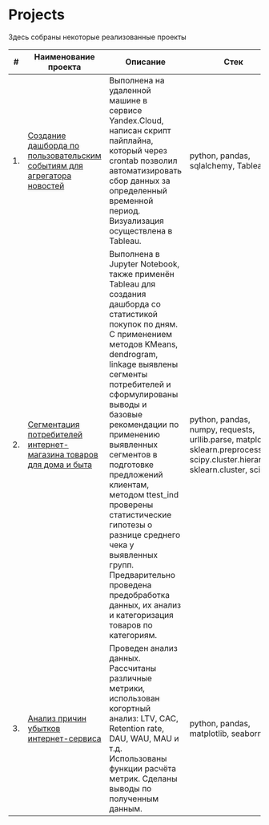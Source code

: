 # Projects
Здесь собраны некоторые реализованные проекты

| #    | Наименование проекта                | Описание                                                     | Стек                                                         |
| ---- | ------------------------------------------------------------ | ------------------------------------------------------------ | ------------------------------------------------------------ |
| 1.   | [Создание дашборда по пользовательским событиям для агрегатора новостей](https://github.com/) | Выполнена на удаленной машине в сервисе Yandex.Cloud, написан скрипт пайплайна, который через crontab позволил автоматизировать сбор данных за определенный временной период. Визуализация осуществлена в Tableau. | python, pandas, sqlalchemy, Tableau |
| 2.   | [Сегментация потребителей интернет-магазина товаров для дома и быта](https://github.com/) | Выполнена в Jupyter Notebook, также применён Tableau для создания дашборда со статистикой покупок по дням. С применением методов KMeans, dendrogram, linkage выявлены сегменты потребителей и сформулированы выводы и базовые рекомендации по применению выявленных сегментов в подготовке предложений клиентам, методом ttest_ind проверены статистические гипотезы о разнице среднего чека у выявленных групп. Предварительно проведена предобработка данных, их анализ и категоризация товаров по категориям. | python, pandas, numpy, requests, urllib.parse, matplotlib, sklearn.preprocessing, scipy.cluster.hierarchy, sklearn.cluster, scipy |
| 3.   | [Анализ причин убытков интернет-сервиса](https://github.com/) |  Проведен анализ данных. Рассчитаны различные метрики, использован когортный анализ: LTV, CAC, Retention rate, DAU, WAU, MAU и т.д. Использованы функции расчёта метрик. Сделаны выводы по полученным данным. | python, pandas, matplotlib, seaborn |
